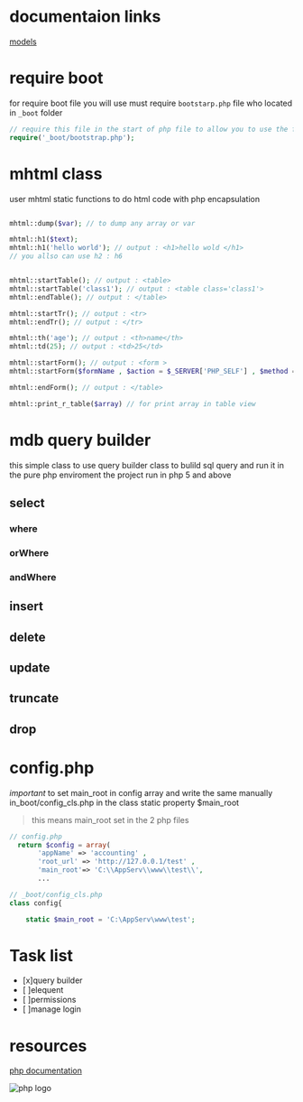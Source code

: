 
# documentaion links

[models](README_MODELS.md)

# require boot

for require boot file you will use must require `bootstarp.php` file who located in `_boot` folder 

```php
// require this file in the start of php file to allow you to use the framwork classes 
require('_boot/bootstrap.php');
```

# mhtml class 

user mhtml static functions to do html code with php encapsulation 

```php

mhtml::dump($var); // to dump any array or var 

mhtml::h1($text);  
mhtml::h1('hello world'); // output : <h1>hello wold </h1>
// you allso can use h2 : h6


mhtml::startTable(); // output : <table>
mhtml::startTable('class1'); // output : <table class='class1'>
mhtml::endTable(); // output : </table>

mhtml::startTr(); // output : <tr>
mhtml::endTr(); // output : </tr>

mhtml::th('age'); // output : <th>name</th> 
mhtml::td(25); // output : <td>25</td>

mhtml::startForm(); // output : <form >
mhtml::startForm($formName , $action = $_SERVER['PHP_SELF'] , $method = 'post'  ); // defult action is php self and defulat method is post 

mhtml::endForm(); // output : </table>

mhtml::print_r_table($array) // for print array in table view

```

# mdb query builder

this simple class to use query builder class to bulild sql query and run it
in the pure php enviroment
the project run in php 5 and above



## select

### where

### orWhere

### andWhere

## insert

## delete

## update

## truncate

## drop



# config.php

*important* to set main_root in config array and write the same manually in_boot/config_cls.php in the class static property $main_root

> this means main_root set in the 2 php files 

```php
// config.php
  return $config = array(
       'appName' => 'accounting' ,
       'root_url' => 'http://127.0.0.1/test' ,
       'main_root'=> 'C:\\AppServ\\www\\test\\',
       ...

```

```php
// _boot/config_cls.php
class config{

    static $main_root = 'C:\AppServ\www\test';

```

# Task list

* [x]query builder
* [ ]elequent
* [ ]permissions
* [ ]manage login

# resources

[php documentation](https://www.php.net/docs.php
"php documentation")


![php logo](https://www.php.net/images/logos/php-logo.svg)

